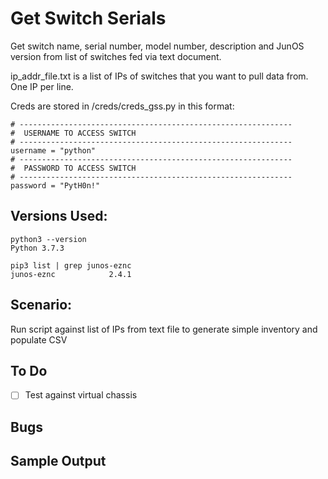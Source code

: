 # Get Switch Serials
Get switch name, serial number, model number, description and JunOS version from
list of switches fed via text document.

ip_addr_file.txt is a list of IPs of switches that you want to pull data from.
One IP per line.

Creds are stored in /creds/creds_gss.py in this format:
```
# -------------------------------------------------------------
#  USERNAME TO ACCESS SWITCH
# -------------------------------------------------------------
username = "python"
# -------------------------------------------------------------
#  PASSWORD TO ACCESS SWITCH
# -------------------------------------------------------------
password = "PytH0n!"
```

## Versions Used:
```
python3 --version
Python 3.7.3

pip3 list | grep junos-eznc
junos-eznc            2.4.1
```

## Scenario:
Run script against list of IPs from text file to generate simple inventory and populate CSV

## To Do

- [ ] Test against virtual chassis

## Bugs

## Sample Output
